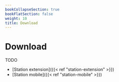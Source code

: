 ```yaml
---
bookCollapseSection: true
bookFlatSection: false
weight: 10
title: Download
---
```


# Download

TODO

- [Station extension]({{< ref "station-extension" >}})
- [Station mobile]({{< ref "station-mobile" >}})
